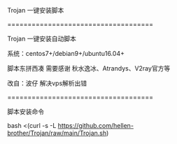 Trojan 一键安装脚本

====================================

Trojan 一键安装自动脚本

系统：centos7+/debian9+/ubuntu16.04+

脚本东拼西凑 需要感谢 秋水逸冰、Atrandys、V2ray官方等

改自：波仔
解决vps解析出错

====================================

脚本安装命令

bash <(curl -s -L https://github.com/hellen-brother/Trojan/raw/main/Trojan.sh)

